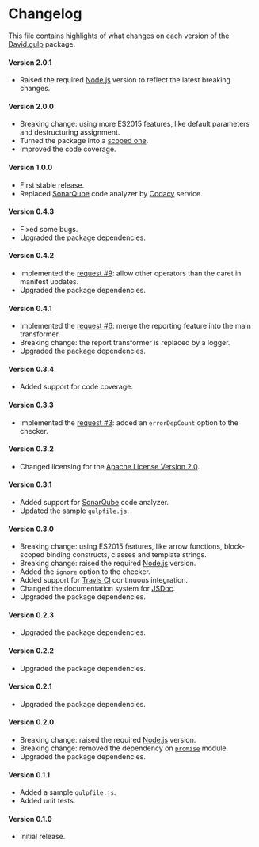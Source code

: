 # Changelog
This file contains highlights of what changes on each version of the [David.gulp](https://github.com/cedx/david.gulp) package.

#### Version 2.0.1
- Raised the required [Node.js](https://nodejs.org) version to reflect the latest breaking changes.

#### Version 2.0.0
- Breaking change: using more ES2015 features, like default parameters and destructuring assignment.
- Turned the package into a [scoped one](https://docs.npmjs.com/getting-started/scoped-packages).
- Improved the code coverage.

#### Version 1.0.0
- First stable release.
- Replaced [SonarQube](http://www.sonarqube.org) code analyzer by [Codacy](https://www.codacy.com) service.

#### Version 0.4.3
- Fixed some bugs.
- Upgraded the package dependencies.

#### Version 0.4.2
- Implemented the [request #9](https://github.com/cedx/david.gulp/issues/9): allow other operators than the caret in manifest updates.
- Upgraded the package dependencies.

#### Version 0.4.1
- Implemented the [request #6](https://github.com/cedx/david.gulp/issues/6): merge the reporting feature into the main transformer.
- Breaking change: the report transformer is replaced by a logger.
- Upgraded the package dependencies.

#### Version 0.3.4
- Added support for code coverage.

#### Version 0.3.3
- Implemented the [request #3](https://github.com/cedx/david.gulp/issues/3): added an `errorDepCount` option to the checker.

#### Version 0.3.2
- Changed licensing for the [Apache License Version 2.0](http://www.apache.org/licenses/LICENSE-2.0).

#### Version 0.3.1
- Added support for [SonarQube](http://www.sonarqube.org) code analyzer.
- Updated the sample `gulpfile.js`.

#### Version 0.3.0
- Breaking change: using ES2015 features, like arrow functions, block-scoped binding constructs, classes and template strings.
- Breaking change: raised the required [Node.js](http://nodejs.org) version.
- Added the `ignore` option to the checker.
- Added support for [Travis CI](https://travis-ci.org) continuous integration.
- Changed the documentation system for [JSDoc](http://usejsdoc.org).
- Upgraded the package dependencies.

#### Version 0.2.3
- Upgraded the package dependencies.

#### Version 0.2.2
- Upgraded the package dependencies.

#### Version 0.2.1
- Upgraded the package dependencies.

#### Version 0.2.0
- Breaking change: raised the required [Node.js](http://nodejs.org) version.
- Breaking change: removed the dependency on [`promise`](https://www.npmjs.com/package/promise) module.
- Upgraded the package dependencies.

#### Version 0.1.1
- Added a sample `gulpfile.js`.
- Added unit tests.

#### Version 0.1.0
- Initial release.
